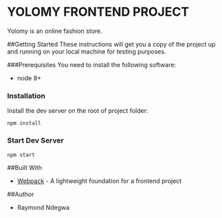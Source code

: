 # YOLOMY FRONTEND PROJECT

Yolomy is an online fashion store.

##Getting Started
These instructions will get you a copy of the project up and running on your local machine for testing purposes.  

###Prerequisites
You need to install the following software: 
* node 8+

### Installation
Install the dev server on the root of project folder:

```
npm install
```

### Start Dev Server

```
npm start
```

##Built With
* [Webpack](https://github.com/webpack/webpack) - A lightweight foundation for a frontend project


##Author
* Raymond Ndegwa